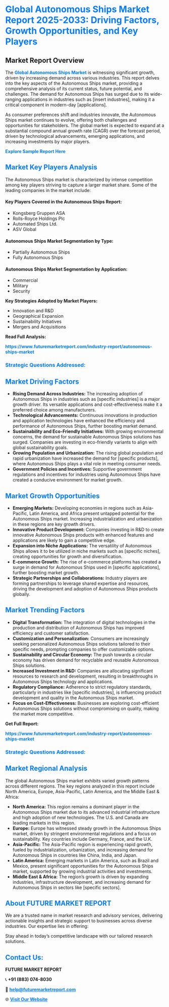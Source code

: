 <h1 style="color: #007BFF;">Global Autonomous Ships Market Report 2025-2033: Driving Factors, Growth Opportunities, and Key Players</h1>

<section id="overview">
<h2>Market Report Overview</h2>
<p>The <a href="https://www.futuremarketreport.com/industry-report/autonomous-ships-market" style="color: #007BFF; text-decoration: none;"><strong>Global Autonomous Ships Market</strong></a> is witnessing significant growth, driven by increasing demand across various industries. This report delves into the key aspects of the Autonomous Ships market, providing a comprehensive analysis of its current status, future potential, and challenges. The demand for Autonomous Ships has surged due to its wide-ranging applications in industries such as [insert industries], making it a critical component in modern-day [applications].</p>
<p>As consumer preferences shift and industries innovate, the Autonomous Ships market continues to evolve, offering both challenges and opportunities for stakeholders. The global market is expected to expand at a substantial compound annual growth rate (CAGR) over the forecast period, driven by technological advancements, emerging applications, and increasing investments by major players.</p>
</section>

<section id="overview">
<p><a href="https://www.futuremarketreport.com/request-sample/reportId=91717" style="color: #007BFF; text-decoration: none;"><strong>Explore Sample Report Here</strong></a></p>
</section>

<section id="key-players">
<h2 style="color: #007BFF;">Market Key Players Analysis</h2>
<p>The Autonomous Ships market is characterized by intense competition among key players striving to capture a larger market share. Some of the leading companies in the market include:</p>
<h4>Key Players Covered in the Autonomous Ships Report:</h4>
<ul><li>Kongsberg Gruppen ASA</li><li>Rolls-Royce Holdings Plc</li><li>Automated Ships Ltd.</li><li>ASV Global</li></ul>
<h4>Autonomous Ships Market Segmentation by Type:</h4>
<ul><li>Partially Autonomous Ships</li><li>Fully Autonomous Ships</li></ul>

<h4>Autonomous Ships Market Segmentation by Application:</h4>
<ul><li>Commercial</li><li>Military</li><li>Security</li></ul>
<p><strong>Key Strategies Adopted by Market Players:</strong></p>
<ul>
<li>Innovation and R&D</li>
<li>Geographical Expansion</li>
<li>Sustainability Initiatives</li>
<li>Mergers and Acquisitions</li>
</ul>
</section>

<section>
<p><strong>Read Full Analysis: </strong></p><a href="https://www.futuremarketreport.com/industry-report/autonomous-ships-market" style="color: #007BFF; text-decoration: none;"><strong>https://www.futuremarketreport.com/industry-report/autonomous-ships-market</strong></a>
<h3 style="color: #007BFF;">Strategic Questions Addressed:</h3>
</section>

<section id="driving-factors">
<h2 style="color: #007BFF;">Market Driving Factors</h2>
<ul>
<li><strong>Rising Demand Across Industries:</strong> The increasing adoption of Autonomous Ships in industries such as [specific industries] is a major growth driver. Its versatile applications and cost-effectiveness make it a preferred choice among manufacturers.</li>
<li><strong>Technological Advancements:</strong> Continuous innovations in production and application technologies have enhanced the efficiency and performance of Autonomous Ships, further boosting market demand.</li>
<li><strong>Sustainability and Eco-Friendly Initiatives:</strong> With growing environmental concerns, the demand for sustainable Autonomous Ships solutions has surged. Companies are investing in eco-friendly variants to align with global sustainability goals.</li>
<li><strong>Growing Population and Urbanization:</strong> The rising global population and rapid urbanization have increased the demand for [specific products], where Autonomous Ships plays a vital role in meeting consumer needs.</li>
<li><strong>Government Policies and Incentives:</strong> Supportive government regulations and incentives for industries using Autonomous Ships have created a conducive environment for market growth.</li>
</ul>
</section>

<section id="growth-opportunities">
<h2 style="color: #007BFF;">Market Growth Opportunities</h2>
<ul>
<li><strong>Emerging Markets:</strong> Developing economies in regions such as Asia-Pacific, Latin America, and Africa present untapped potential for the Autonomous Ships market. Increasing industrialization and urbanization in these regions are key growth drivers.</li>
<li><strong>Innovative Product Development:</strong> Companies investing in R&D to create innovative Autonomous Ships products with enhanced features and applications are likely to gain a competitive edge.</li>
<li><strong>Expansion into Niche Applications:</strong> The versatility of Autonomous Ships allows it to be utilized in niche markets such as [specific niches], creating opportunities for growth and diversification.</li>
<li><strong>E-commerce Growth:</strong> The rise of e-commerce platforms has created a surge in demand for Autonomous Ships used in [specific applications], further boosting market growth.</li>
<li><strong>Strategic Partnerships and Collaborations:</strong> Industry players are forming partnerships to leverage shared expertise and resources, driving the development and adoption of Autonomous Ships products globally.</li>
</ul>
</section>

<section id="trending-factors">
<h2 style="color: #007BFF;">Market Trending Factors</h2>
<ul>
<li><strong>Digital Transformation:</strong> The integration of digital technologies in the production and distribution of Autonomous Ships has improved efficiency and customer satisfaction.</li>
<li><strong>Customization and Personalization:</strong> Consumers are increasingly seeking personalized Autonomous Ships solutions tailored to their specific needs, prompting companies to offer customizable options.</li>
<li><strong>Sustainability and Circular Economy:</strong> The push towards a circular economy has driven demand for recyclable and reusable Autonomous Ships solutions.</li>
<li><strong>Increased Investment in R&D:</strong> Companies are allocating significant resources to research and development, resulting in breakthroughs in Autonomous Ships technology and applications.</li>
<li><strong>Regulatory Compliance:</strong> Adherence to strict regulatory standards, particularly in industries like [specific industries], is influencing product development and quality in the Autonomous Ships market.</li>
<li><strong>Focus on Cost-Effectiveness:</strong> Businesses are exploring cost-efficient Autonomous Ships solutions without compromising on quality, making the market more competitive.</li>
</ul>
</section>

<section>
<p><strong>Get Full Report: </strong></p><a href="https://www.futuremarketreport.com/industry-report/autonomous-ships-market" style="color: #007BFF; text-decoration: none;"><strong>https://www.futuremarketreport.com/industry-report/autonomous-ships-market</strong></a>
<h3 style="color: #007BFF;">Strategic Questions Addressed:</h3>
</section>


<section id="regional-analysis">
<h2 style="color: #007BFF;">Market Regional Analysis</h2>
<p>The global Autonomous Ships market exhibits varied growth patterns across different regions. The key regions analyzed in this report include North America, Europe, Asia-Pacific, Latin America, and the Middle East & Africa:</p>
<ul>
<li><strong>North America:</strong> This region remains a dominant player in the Autonomous Ships market due to its advanced industrial infrastructure and high adoption of new technologies. The U.S. and Canada are leading markets in this region.</li>
<li><strong>Europe:</strong> Europe has witnessed steady growth in the Autonomous Ships market, driven by stringent environmental regulations and a focus on sustainability. Key countries include Germany, France, and the U.K.</li>
<li><strong>Asia-Pacific:</strong> The Asia-Pacific region is experiencing rapid growth, fueled by industrialization, urbanization, and increasing demand for Autonomous Ships in countries like China, India, and Japan.</li>
<li><strong>Latin America:</strong> Emerging markets in Latin America, such as Brazil and Mexico, present significant opportunities for the Autonomous Ships market, supported by growing industrial activities and investments.</li>
<li><strong>Middle East & Africa:</strong> The region’s growth is driven by expanding industries, infrastructure development, and increasing demand for Autonomous Ships in sectors like [specific sectors].</li>
</ul>
</section>

<footer>
<h2 style="color: #007BFF;">About FUTURE MARKET REPORT</h2>
<p>We are a trusted name in market research and advisory services, delivering actionable insights and strategic support to businesses across diverse industries. Our expertise lies in offering:</p>

<p>Stay ahead in today’s competitive landscape with our tailored research solutions.</p>

<h2 style="color: #007BFF;">Contact Us:</h2>
<p><strong>FUTURE MARKET REPORT</strong></p>
<p>📞 <strong>+91 (883) 074-8030</strong></p>
<p>📧 <strong><a href="mailto:help@futuremarketreport.com" style="color: #007BFF;">help@futuremarketreport.com</a></strong></p>
<p>🌐 <strong><a href="https://www.futuremarketreport.com/" style="color: #007BFF;">Visit Our Website</a></strong></p>
</footer>